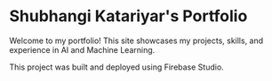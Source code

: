 # Shubhangi Katariyar's Portfolio

Welcome to my portfolio! This site showcases my projects, skills, and experience in AI and Machine Learning.

This project was built and deployed using Firebase Studio.
